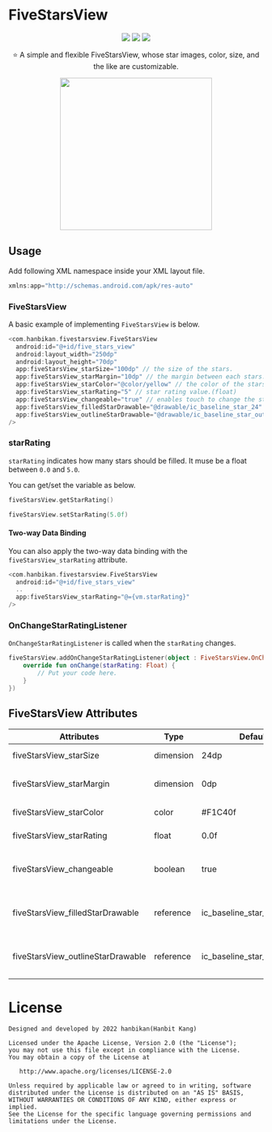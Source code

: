 # FiveStarsView

<p align="center">
  <img src="https://img.shields.io/badge/License-Apache%202.0-brightgreen"/>
  <img src="https://img.shields.io/badge/API-23%2B-green"/>
  <img src="https://img.shields.io/badge/GitHub-Hanbit--Kang-blue"/>
</p>

<p align="center">⭐️ A simple and flexible FiveStarsView, whose star images, color, size, and the like are customizable.</p>

<p align="center">
  <img src="https://user-images.githubusercontent.com/58168528/217256711-3511c0a6-f099-4058-99ee-70bb4379f17c.gif" width="300px"/>
</p>


## Usage
Add following XML namespace inside your XML layout file.
```gradle
xmlns:app="http://schemas.android.com/apk/res-auto"
```

### FiveStarsView
A basic example of implementing `FiveStarsView` is below.
```gradle
<com.hanbikan.fivestarsview.FiveStarsView
  android:id="@+id/five_stars_view"
  android:layout_width="250dp"
  android:layout_height="70dp"
  app:fiveStarsView_starSize="100dp" // the size of the stars.
  app:fiveStarsView_starMargin="10dp" // the margin between each stars.
  app:fiveStarsView_starColor="@color/yellow" // the color of the stars.
  app:fiveStarsView_starRating="5" // star rating value.(float)
  app:fiveStarsView_changeable="true" // enables touch to change the star rating.
  app:fiveStarsView_filledStarDrawable="@drawable/ic_baseline_star_24" // the drawable of the filled star.
  app:fiveStarsView_outlineStarDrawable="@drawable/ic_baseline_star_outline_24" // the drawable of the outline star.
/>
```

### starRating
`starRating` indicates how many stars should be filled. It muse be a float between `0.0` and `5.0`.

You can get/set the variable as below.
```kotlin
fiveStarsView.getStarRating()
```
```kotlin
fiveStarsView.setStarRating(5.0f)
```

#### Two-way Data Binding
You can also apply the two-way data binding with the `fiveStarsView_starRating` attribute.
```gradle
<com.hanbikan.fivestarsview.FiveStarsView
  android:id="@+id/five_stars_view"
  ..
  app:fiveStarsView_starRating="@={vm.starRating}"
/>
```

### OnChangeStarRatingListener
`OnChangeStarRatingListener` is called when the `starRating` changes.
```kotlin
fiveStarsView.addOnChangeStarRatingListener(object : FiveStarsView.OnChangeStarRatingListener {
    override fun onChange(starRating: Float) {
        // Put your code here.
    }
})
```

## FiveStarsView Attributes
|Attributes|Type|Default|Description|
|---|---|---|---|
|fiveStarsView_starSize|dimension|24dp|the size of the stars.|
|fiveStarsView_starMargin|dimension|0dp|the margin between each stars.|
|fiveStarsView_starColor|color|#F1C40f|the color of the stars.|
|fiveStarsView_starRating|float|0.0f|star rating value.|
|fiveStarsView_changeable|boolean|true|enables touch to change the star rating.|
|fiveStarsView_filledStarDrawable|reference|ic_baseline_star_24|the drawable of the filled star.|
|fiveStarsView_outlineStarDrawable|reference|ic_baseline_star_outline_24|the drawable of the outline star.|

# License
```
Designed and developed by 2022 hanbikan(Hanbit Kang)

Licensed under the Apache License, Version 2.0 (the "License");
you may not use this file except in compliance with the License.
You may obtain a copy of the License at

   http://www.apache.org/licenses/LICENSE-2.0

Unless required by applicable law or agreed to in writing, software
distributed under the License is distributed on an "AS IS" BASIS,
WITHOUT WARRANTIES OR CONDITIONS OF ANY KIND, either express or implied.
See the License for the specific language governing permissions and
limitations under the License.
```
